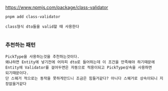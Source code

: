 
<https://www.npmjs.com/package/class-validator>
```
pnpm add class-validator
```
```
class형식 dto들을 valid할 때 사용한다


```



### 추천하는 패턴
```
PickType을 사용하는것을 추천하는것이다. 
왜냐하면 Entity에 넣기전에 어차피 dto로 들어하는데 이 조건을 만족해야 하기때문에 Entity에 Validator를 걸어두면은 자동으로 적용이되고 PickType상속을 사용하면
되기때문이다.
단 스웨거 적으로는 동작을 못하게만드니 조금은 힘들거같다? 아니다 스웨거로 상속이되니 지장없을거같다
```
